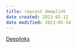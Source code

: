 ```yaml
---
title: raycast deeplink
date created: 2023-02-12
date modified: 2023-03-14
---
```


[Deeplinks](https://manual.raycast.com/deeplinks)
